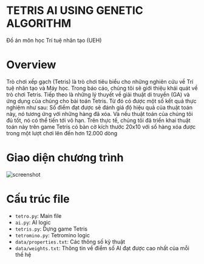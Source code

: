 # TETRIS AI USING GENETIC ALGORITHM
Đồ án môn học Trí tuệ nhân tạo (UEH)

# Overview
Trò chơi xếp gạch (Tetris) là trò chơi tiêu biểu cho những nghiên cứu về Trí tuệ nhân tạo và Máy học. Trong báo cáo, chúng tôi sẽ giới thiệu khái quát về trò chơi Tetris. Tiếp theo là những lý thuyết về giải thuật di truyền (GA) và ứng dụng của chúng cho bài toán Tetris. 
Từ đó có được một số kết quả thực nghiệm như sau: Số điểm đạt được sẽ đánh giá độ hiệu quả của thuật toán này, nó tương ứng với những hàng đã xóa. Và nếu thuật toán của chúng tôi đủ tốt, nó có thể tiến tới vô hạn. Trên thực tế, chúng tôi đã triển khai thuật toán này trên game Tetris có bàn cờ kích thước 20x10 với số hàng xóa được trong một lượt chơi lên đến hơn 12.000 dòng

# Giao diện chương trình
![screenshot](https://user-images.githubusercontent.com/95642319/170867166-7bedd402-b7f1-4108-bd12-6e452c6b600c.jpg)


# Cấu trúc file
* `tetro.py`: Main file
* `ai.py`: AI logic
* `tetris.py`: Dựng game Tetris
* `tetromino.py`: Tetromino logic
* `data/properties.txt`: Các thông số kỹ thuật
* `data/weights.txt`: Thông tin về điểm số AI đạt được cao nhất của mỗi thế hệ 
